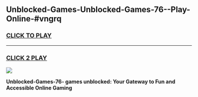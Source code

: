 
## Unblocked-Games-Unblocked-Games-76--Play-Online-#vngrq
<h3>
<a href="https://premium.freeplayer.one?title=Unblocked-Games-76-&ref=27F">CLICK TO PLAY</a></h3>
<hr>

<h3>
<a href="https://premium.freeplayer.one?title=Unblocked-Games-76-&ref=27F">CLICK 2 PLAY</a>
  
</h3>

<a href="https://premium.freeplayer.one?title=Unblocked-Games-76-&ref=27F"><img src="https://clearcache.store/games.png"></a>


**Unblocked-Games-76- games unblocked: Your Gateway to Fun and Accessible Online Gaming**
